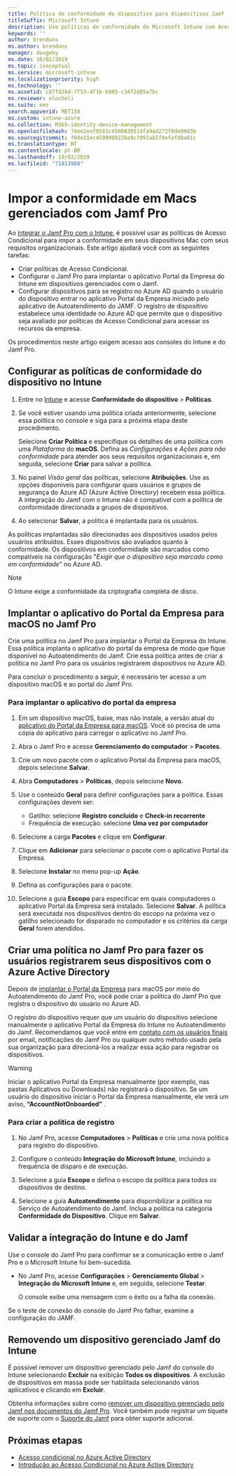 ```yaml
---
title: Política de conformidade do dispositivo para dispositivos Jamf
titleSuffix: Microsoft Intune
description: Use políticas de conformidade do Microsoft Intune com Acesso Condicional do Azure Active Directory para ajudar a proteger dispositivos gerenciados pelo Jamf.
keywords: ''
author: brenduns
ms.author: brenduns
manager: dougeby
ms.date: 10/02/2019
ms.topic: conceptual
ms.service: microsoft-intune
ms.localizationpriority: high
ms.technology: ''
ms.assetid: c87fd2bd-7f53-4f1b-b985-c34f2d85a7bc
ms.reviewer: elocholi
ms.suite: ems
search.appverid: MET150
ms.custom: intune-azure
ms.collection: M365-identity-device-management
ms.openlocfilehash: 74ee1eaf0581c4500830514fa9ad272f0de09d3b
ms.sourcegitcommit: f04e21ec459998922ba9c7091ab5f8efafd8a01c
ms.translationtype: HT
ms.contentlocale: pt-BR
ms.lasthandoff: 10/02/2019
ms.locfileid: "71813988"
---
```

# <a name="enforce-compliance-on-macs-managed-with-jamf-pro"></a>Impor a conformidade em Macs gerenciados com Jamf Pro

Ao [integrar o Jamf Pro com o Intune](conditional-access-integrate-jamf.md), é possível usar as políticas de Acesso Condicional para impor a conformidade em seus dispositivos Mac com seus requisitos organizacionais.  Este artigo ajudará você com as seguintes tarefas:  

- Criar políticas de Acesso Condicional.
- Configurar o Jamf Pro para implantar o aplicativo Portal da Empresa do Intune em dispositivos gerenciados com o Jamf.
- Configurar dispositivos para se registro no Azure AD quando o usuário do dispositivo entrar no aplicativo Portal da Empresa iniciado pelo aplicativo de Autoatendimento do JAMF. O registro de dispositivo estabelece uma identidade no Azure AD que permite que o dispositivo seja avaliado por políticas de Acesso Condicional para acessar os recursos da empresa.  
 
Os procedimentos neste artigo exigem acesso aos consoles do Intune e do Jamf Pro.

## <a name="set-up-device-compliance-policies-in-intune"></a>Configurar as políticas de conformidade do dispositivo no Intune

1. Entre no [Intune](https://go.microsoft.com/fwlink/?linkid=2090973) e acesse **Conformidade do dispositivo** > **Políticas**. 
2. Se você estiver usando uma política criada anteriormente, selecione essa política no console e siga para a próxima etapa deste procedimento.  
   
   Selecione **Criar Política** e especifique os detalhes de uma política com uma *Plataforma* do **macOS**. Defina as *Configurações* e *Ações para não conformidade* para atender aos seus requisitos organizacionais e, em seguida, selecione **Criar** para salvar a política.

3. No painel *Visão geral* das políticas, selecione **Atribuições**. Use as opções disponíveis para configurar quais usuários e grupos de segurança do Azure AD (Azure Active Directory) recebem essa política. A integração do Jamf com o Intune não é compatível com a política de conformidade direcionada a grupos de dispositivos. 

4. Ao selecionar **Salvar**, a política é implantada para os usuários.  

As políticas implantadas são direcionadas aos dispositivos usados pelos usuários atribuídos. Esses dispositivos são avaliados quanto à conformidade. Os dispositivos em conformidade são marcados como compatíveis na configuração "*Exigir que o dispositivo seja marcado como em conformidade*" no Azure AD.  

> [!NOTE]
> O Intune exige a conformidade da criptografia completa de disco.

## <a name="deploy-the-company-portal-app-for-macos-in-jamf-pro"></a>Implantar o aplicativo do Portal da Empresa para macOS no Jamf Pro

Crie uma política no Jamf Pro para implantar o Portal da Empresa do Intune. Essa política implanta o aplicativo do portal da empresa de modo que fique disponível no Autoatendimento do Jamf. Crie essa política antes de criar a política no Jamf Pro para os usuários registrarem dispositivos no Azure AD.  

Para concluir o procedimento a seguir, é necessário ter acesso a um dispositivo macOS e ao portal do Jamf Pro. 

### <a name="to-deploy-the-company-portal-app"></a>Para implantar o aplicativo do portal da empresa  

1. Em um dispositivo macOS, baixe, mas não instale, a versão atual do [aplicativo do Portal da Empresa para macOS](https://go.microsoft.com/fwlink/?linkid=862280). Você só precisa de uma cópia do aplicativo para carregar o aplicativo no Jamf Pro.  

2. Abra o Jamf Pro e acesse **Gerenciamento do computador** > **Pacotes**.

3. Crie um novo pacote com o aplicativo Portal da Empresa para macOS, depois selecione **Salvar**.

4. Abra **Computadores** > **Políticas**, depois selecione **Novo**.

5. Use o conteúdo **Geral** para definir configurações para a política. Essas configurações devem ser:
   - Gatilho: selecione **Registro concluído** e **Check-in recorrente**
   - Frequência de execução: selecione **Uma vez por computador**

6. Selecione a carga **Pacotes** e clique em **Configurar**.

7. Clique em **Adicionar** para selecionar o pacote com o aplicativo Portal da Empresa.

8. Selecione **Instalar** no menu pop-up **Ação**.
9. Defina as configurações para o pacote.

10. Selecione a guia **Escopo** para especificar em quais computadores o aplicativo Portal da Empresa será instalado. Selecione **Salvar**. A política será executada nos dispositivos dentro do escopo na próxima vez o gatilho selecionado for disparado no computador e os critérios da carga **Geral** forem atendidos.

## <a name="create-a-policy-in-jamf-pro-to-have-users-register-their-devices-with-azure-active-directory"></a>Criar uma política no Jamf Pro para fazer os usuários registrarem seus dispositivos com o Azure Active Directory  

Depois de [implantar o Portal da Empresa](conditional-access-assign-jamf.md#deploy-the-company-portal-app-for-macos-in-jamf-pro) para macOS por meio do Autoatendimento do Jamf Pro, você pode criar a política do Jamf Pro que registra o dispositivo do usuário no Azure AD. 

O registro do dispositivo requer que um usuário do dispositivo selecione manualmente o aplicativo Portal da Empresa do Intune no Autoatendimento do Jamf. Recomendamos que você entre em [contato com os usuários finais](../fundamentals/end-user-educate.md) por email, notificações do Jamf Pro ou qualquer outro método usado pela sua organização para direcioná-los a realizar essa ação para registrar os dispositivos. 

> [!WARNING]
> Iniciar o aplicativo Portal da Empresa manualmente (por exemplo, nas pastas Aplicativos ou Downloads) não registrará o dispositivo. Se um usuário do dispositivo iniciar o Portal da Empresa manualmente, ele verá um aviso, **“AccountNotOnboarded”** .

### <a name="to-create-the-registration-policy"></a>Para criar a política de registro  

1. No Jamf Pro, acesse **Computadores** > **Políticas** e crie uma nova política para registro do dispositivo.

2. Configure o conteúdo **Integração do Microsoft Intune**, incluindo a frequência de disparo e de execução.

3. Selecione a guia **Escopo** e defina o escopo da política para todos os dispositivos de destino.

4. Selecione a guia **Autoatendimento** para disponibilizar a política no Serviço de Autoatendimento do Jamf. Inclua a política na categoria **Conformidade do Dispositivo**. Clique em **Salvar**.

## <a name="validate-intune-and-jamf-integration"></a>Validar a integração do Intune e do Jamf  

Use o console do Jamf Pro para confirmar se a comunicação entre o Jamf Pro e o Microsoft Intune foi bem-sucedida. 

- No Jamf Pro, acesse **Configurações** > **Gerenciamento Global** > **Integração do Microsoft Intune** e, em seguida, selecione **Testar**. 

    O console exibe uma mensagem com o êxito ou a falha da conexão.  

Se o teste de conexão do console do Jamf Pro falhar, examine a configuração do JAMF. 


## <a name="removing-a-jamf-managed-device-from-intune"></a>Removendo um dispositivo gerenciado Jamf do Intune

É possível remover um dispositivo gerenciado pelo Jamf do console do Intune selecionando **Excluir** na exibição **Todos os dispositivos**. A exclusão de dispositivos em massa pode ser habilitada selecionando vários aplicativos e clicando em **Excluir**.

Obtenha informações sobre como [remover um dispositivo gerenciado pelo Jamf nos documentos do Jamf Pro](https://www.jamf.com/jamf-nation/articles/80/unmanaging-computers-while-preserving-their-inventory-information). Você também pode registrar um tíquete de suporte com o [Suporte do Jamf](https://www.jamf.com/support/) para obter suporte adicional. 

## <a name="next-steps"></a>Próximas etapas

- [Acesso condicional no Azure Active Directory](https://docs.microsoft.com/azure/active-directory/active-directory-conditional-access-azure-portal)
- [Introdução ao Acesso Condicional no Azure Active Directory](https://docs.microsoft.com/azure/active-directory/active-directory-conditional-access-azure-portal-get-started)
